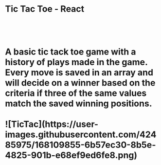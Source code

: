 <h1> Tic Tac Toe - React <h1>
</br>
</br>
</hr>
A basic tic tack toe game with a history of plays made in the game. Every move is saved in an array and will decide on a winner based on the criteria if three of the same values match the saved winning positions.
</br>
</br>
![TicTac](https://user-images.githubusercontent.com/42485975/168109855-6b57ec30-8b5e-4825-901b-e68ef9ed6fe8.png)
